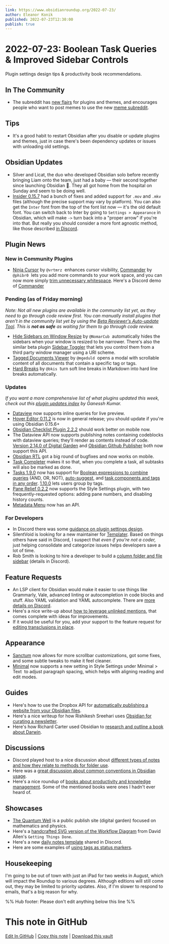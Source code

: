 ```yaml
---
link: https://www.obsidianroundup.org/2022-07-23/
author: Eleanor Konik
published: 2022-07-23T12:30:00
publish: true
---
```


# 2022-07-23: Boolean Task Queries & Improved Sidebar Controls
Plugin settings design tips & productivity book recommendations.

## In The Community

-   The subreddit has [new flairs](https://www.reddit.com/r/ObsidianMD/comments/w4bpun/robsidianmd_mod_update_20220721/) for plugins and themes, and encourages people who want to post memes to use the new [meme subreddit](https://www.reddit.com/r/ObsidianMDMemes/).

## Tips

-   It's a good habit to restart Obsidian after you disable or update plugins and themes, just in case there's been dependency updates or issues with unloading old settings.

## Obsidian Updates

-   Silver and Licat, the duo who developed Obsidian solo before recently bringing Liam onto the team, just had a baby — their second together since launching Obsidian 🥰. They all got home from the hospital on Sunday and seem to be doing well.
-   [Insider 0.15.7](https://forum.obsidian.md/t/obsidian-release-v0-15-7-insider-build/40543) had a bunch of fixes and added support for `.mov` and `.mkv` files (although the precise support may vary by platform). You can also get the `Inter` font from the top of the font list now — it's the old default font. You can switch back to Inter by going to `Settings > Appearance` in Obsidian, which will make `->` turn back into a "proper arrow" if you're into that. But really you should consider a more font agnostic method, like those described [in Discord](https://discord.com/channels/686053708261228577/702656734631821413/998649374118785087).

## Plugin News

### New in Community Plugins

-   [Ninja Cursor](https://github.com/vrtmrz/ninja-cursor) by `@vrtmrz`  enhances cursor visibility, [Commander](https://github.com/phibr0/obsidian-commander) by `@phibr0`  lets you add more commands to your work space, and you can now more simply [trim unnecessary whitespace](https://github.com/zlovatt/obsidian-trim-whitespace). Here's a Discord demo of [Commander](https://discord.com/channels/686053708261228577/855181471643861002/999763489579077632)

### Pending (as of Friday morning)

_Note: Not all new plugins are available in the community list yet, as they need to go through code review first. You can manually install plugins that aren't in the community list yet by using the [Beta Reviewer's Auto-update Tool](https://github.com/TfTHacker/obsidian42-brat). This is **not as safe** as waiting for them to go through code review._

-   [Hide Sidebars on Window Resize](https://github.com/NomarCub/obsidian-hide-sidebars-on-window-resize) by `@NomarCub`  automatically hides the sidebars when your window is resized to be narrower. There's also the similar beta plugin [Sidebar Toggler](https://github.com/chrisgrieser/obsidian-sidebar-toggler) that lets you control them from a third party window manager using a URI scheme.
-   [Tagged Documents Viewer](https://github.com/mgeduld/obsidian-tagged-documents-viewer) by `@mgeduld`  opens a modal with scrollable content of all documents that contain a specific tag or tags.
-   [Hard Breaks](https://github.com/bkis/obsidian-hard-breaks) by `@bkis`  turn soft line breaks in Markdown into hard line breaks automatically.

### Updates

_If you want a more comprehensive list of what plugins updated this week, check out this [plugin updates index](https://obsidian-plugin-stats.vercel.app/updates) by Ganessh Kumar._

-   [Dataview](https://github.com/blacksmithgu/obsidian-dataview/issues/729) now supports inline queries for live preview.
-   [Hover Editor 0.11.2](https://github.com/nothingislost/obsidian-hover-editor/releases/tag/0.11.2) is now in general release; you should update if you're using Obsidian 0.15.6+
-   [Obsidian Checklist Plugin 2.2.2](https://github.com/delashum/obsidian-checklist-plugin/releases) should work better on mobile now.
-   The Dataview API now supports publishing notes containing codeblocks with dataview queries; they'll render as contents instead of code. [Version 2.14.0 of Digital Garden](https://github.com/oleeskild/obsidian-digital-garden/releases/tag/2.14.0) and [Obsidian Github Publisher](https://github.com/obsidianMkdocs/obsidian-github-publisher) both now support this API.
-   [Obsidian RTL](https://github.com/esm7/obsidian-rtl) got a big round of bugfixes and now works on mobile.
-   [Task Completer](https://github.com/GamerGirlandCo/obsidian-auto-checkbox/releases/tag/1.1.0) makes it so that, when you complete a task, all subtasks will also be marked as done.
-   [Tasks 1.9.0](https://github.com/obsidian-tasks-group/obsidian-tasks/releases/tag/1.9.0) now has support for [Boolean expressions to combine queries](https://obsidian-tasks-group.github.io/obsidian-tasks/queries/combining-filters/) (AND, OR, NOT), [auto-suggest](https://obsidian-tasks-group.github.io/obsidian-tasks/getting-started/auto-suggest/), and [task components and tags in any order](https://obsidian-tasks-group.github.io/obsidian-tasks/getting-started/auto-suggest/#what-do-i-need-to-now-about-the-order-of-items-in-a-task). [1.10.0](https://github.com/obsidian-tasks-group/obsidian-tasks/releases/tag/1.10.0) lets users group by tags.
-   [Pane Relief 0.2.2](https://github.com/pjeby/pane-relief/releases/tag/0.2.2) now supports the Style Settings plugin, with two frequently-requested options: adding pane numbers, and disabling history counts.
-   [Metadata Menu](https://github.com/mdelobelle/metadatamenu/releases/tag/0.1.0) now has an API.

### For Developers

-   In Discord there was some [guidance on plugin settings design](https://discord.com/channels/686053708261228577/840286264964022302/999733142845915246).
-   SilentVoid is looking for a new maintainer for [Templater](https://github.com/SilentVoid13/Templater). Based on things others have said in Discord, I suspect that _even if you're not a coder,_ just helping consolidate and categorize issues helps developers save a lot of time.
-   Rob Smith is looking to hire a developer to build a [column folder and file sidebar](https://discord.com/channels/686053708261228577/840286264964022302/999725468230111242) (details in Discord).

## Feature Requests

-   An LSP client for Obsidian would make it easier to use things like Grammarly, Vale, advanced linting or autocompletion in code blocks and stuff. Also YAML validation and YAML autocomplete. There are [more details on Discord](https://discord.com/channels/686053708261228577/700466324840775831/997559190191079514).
-   Here's a nice write-up about [how to leverage unlinked mentions](https://forum.obsidian.md/t/expanding-the-usefulness-of-unlinked-mentions/40633), that comes complete with ideas for improvements.
-   If it would be useful for you, add your support to the feature request for [editing transclusions in place](https://forum.obsidian.md/t/enable-editing-of-transclusion-in-place/15342?u=synchronicity).

## Appearance

-   [Sanctum](https://github.com/jdanielmourao/obsidian-sanctum) now allows for more scrollbar customizations, got some fixes, and some subtle tweaks to make it feel cleaner.
-   [Minimal](https://github.com/kepano/obsidian-minimal) now supports a new setting in Style Settings under Minimal > Text  to adjust paragraph spacing, which helps with aligning reading and edit modes.

## Guides

-   Here's how to use the Dropbox API for [automatically publishing a website from your Obsidian files](https://chaseignited.com/posts/publishing-my-website-from-obsidian-files/).
-   Here's a nice writeup for how Rishikesh Sreehari uses [Obsidian for curating a newsletter](https://rishikeshs.com/how-i-curate-my-newsletter/).
-   Here's how Richard Carter used Obsidian to [research and outline a book about Darwin](http://richardcarter.com/sidelines/converting-my-notes-into-a-chapter/).

## Discussions

-   Discord played host to a nice discussion about [different types of notes and how they relate to methods for folder use](https://discord.com/channels/686053708261228577/710585052769157141/997694236969410571).
-   Here was a [great discussion about common conventions in Obsidian usage](https://www.reddit.com/r/ObsidianMD/comments/w4ww5g/questions_on_obsidian_conventions/).
-   Here's a nice roundup of [books about productivity and knowledge management](https://www.reddit.com/r/ObsidianMD/comments/w2ncrh/what_are_the_books_or_any_ressources_about/). Some of the mentioned books were ones I hadn't ever heard of.

## Showcases

-   [The Quantum Well](https://publish.obsidian.md/myquantumwell/) is a public publish site (digital garden) focused on mathematics and physics.
-   Here's a [handcrafted SVG version of the Workflow Diagram](https://gist.github.com/azaol-aegnor/f9b548b8e864c570b2a3e0c9bf1e045d) from David Allen's `Getting Things Done`.
-   Here's a new [daily notes template](https://discord.com/channels/686053708261228577/744933215063638183/997882220222107699) shared in Discord.
-   Here are some examples of [using tags as status markers](https://www.reddit.com/r/ObsidianMD/comments/w06qun/to_the_few_fellows_who_use_tags_as_status_id_like/).

## Housekeeping

I'm going to be out of town with just an iPad for two weeks in August, which will impact the Roundup to various degrees. Although editions will still come out, they may be limited to priority updates. Also, if I'm slower to respond to emails, that's a big reason for why.

%% Hub footer: Please don't edit anything below this line %%

# This note in GitHub

<span class="git-footer">[Edit In GitHub](https://github.dev/obsidian-community/obsidian-hub/blob/main/01%20-%20Community/Obsidian%20Roundup/2022-07-23%20Boolean%20Task%20Queries%20%26%20Improved%20Sidebar%20Controls.md "git-hub-edit-note") | [Copy this note](https://raw.githubusercontent.com/obsidian-community/obsidian-hub/main/01%20-%20Community/Obsidian%20Roundup/2022-07-23%20Boolean%20Task%20Queries%20%26%20Improved%20Sidebar%20Controls.md "git-hub-copy-note") | [Download this vault](https://github.com/obsidian-community/obsidian-hub/archive/refs/heads/main.zip "git-hub-download-vault") </span>
